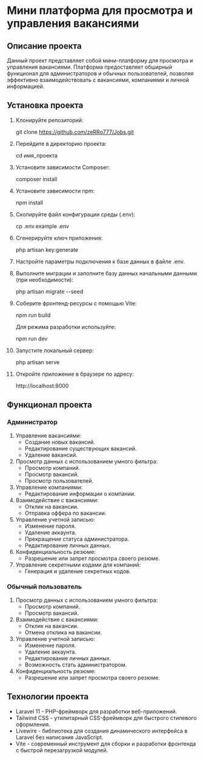 # Мини платформа для просмотра и управления вакансиями

## Описание проекта

Данный проект представляет собой мини-платформу для просмотра и управления вакансиями. Платформа предоставляет обширный функционал для администраторов и обычных пользователей, позволяя эффективно взаимодействовать с вакансиями, компаниями и личной информацией.

## Установка проекта

1. Клонируйте репозиторий:

   
   git clone https://github.com/zeRRo777/Jobs.git
   

2. Перейдите в директорию проекта:

   
   cd имя_проекта
   

3. Установите зависимости Composer:

   
   composer install
   

4. Установите зависимости npm:

   
   npm install
   

5. Скопируйте файл конфигурации среды (.env):

   
   cp .env.example .env
   

6. Сгенерируйте ключ приложения:

   
   php artisan key:generate
   

7. Настройте параметры подключения к базе данных в файле .env.

8. Выполните миграции и заполните базу данных начальными данными (при необходимости):

   
   php artisan migrate --seed
   

9. Соберите фронтенд-ресурсы с помощью Vite:

   
   npm run build
   

   Для режима разработки используйте:

   
   npm run dev
   

10. Запустите локальный сервер:

    
    php artisan serve
    

11. Откройте приложение в браузере по адресу:

    
    http://localhost:8000
    

## Функционал проекта

### Администратор

1. Управление вакансиями:
   - Создание новых вакансий.
   - Редактирование существующих вакансий.
   - Удаление вакансий.
2. Просмотр данных с использованием умного фильтра:
   - Просмотр компаний.
   - Просмотр вакансий.
   - Просмотр пользователей.
3. Управление компаниями:
   - Редактирование информации о компании.
4. Взаимодействие с вакансиями:
   - Отклик на вакансии.
   - Отправка оффера по вакансии.
5. Управление учетной записью:
   - Изменение пароля.
   - Удаление аккаунта.
   - Прекращение статуса администратора.
   - Редактирование личных данных.
6. Конфиденциальность резюме:
   - Разрешение или запрет просмотра своего резюме.
7. Управление секретными кодами для компаний:
   - Генерация и удаление секретных кодов.

### Обычный пользователь

1. Просмотр данных с использованием умного фильтра:
   - Просмотр компаний.
   - Просмотр вакансий.
2. Взаимодействие с вакансиями:
   - Отклик на вакансии.
   - Отмена отклика на вакансии.
3. Управление учетной записью:
   - Изменение пароля.
   - Удаление аккаунта.
   - Редактирование личных данных.
   - Возможность стать администратором.
4. Конфиденциальность резюме:
   - Разрешение или запрет просмотра своего резюме.

## Технологии проекта

- Laravel 11 - PHP-фреймворк для разработки веб-приложений.
- Tailwind CSS - утилитарный CSS-фреймворк для быстрого стилевого оформления.
- Livewire - библиотека для создания динамического интерфейса в Laravel без написания JavaScript.
- Vite - современный инструмент для сборки и разработки фронтенда с быстрой перезагрузкой модулей.
